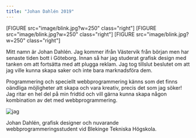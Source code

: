 ```yaml
---
title: "Johan Dahlén 2019"
---
```


[FIGURE src="image/blink.jpg?w=250" class="right"]
[FIGURE src="image/blink.jpg?w=250" class="right"]
[FIGURE src="image/blink.jpg?w=250" class="right"]

Mitt namn är Johan Dahlén. Jag kommer ifrån Västervik från början men har senaste tiden bott i Göteborg. Innan så har jag studerat grafisk design med tanken om att fortsätta med att plugga reklam. Jag tog tillslut beslutet om att jag ville kunna skapa saker och inte bara marknadsföra dem.

Programmering och speciellt webbprogrammering känns som det finns oändliga möjligheter att skapa och vara kreativ, precis det som jag söker! Jag ritar en hel del på min fridtid och vill gärna kunna skapa någon kombination av det med webbprogrammering.

<div class="byline">
<img src="image/yellowb.jpg" alt="jag" />
<p class="bylinetext">Johan Dahlén, grafisk designer och nuvarande webbprogrammeringsstudent vid Blekinge Tekniska Högskola.</p>
</div>
